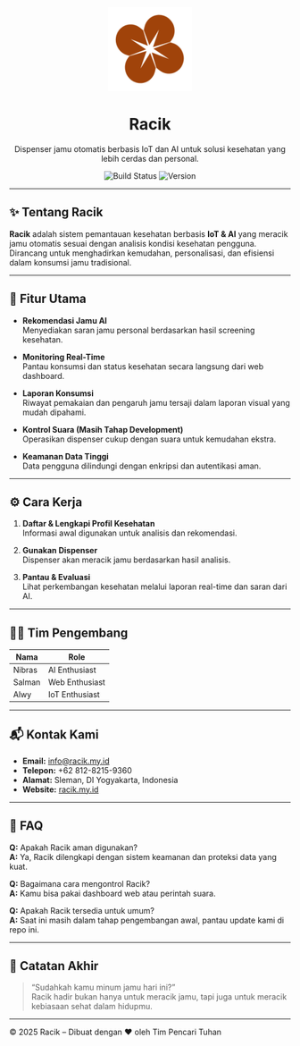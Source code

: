 <div align="center">
  <img src="racik-logo.png" alt="Racik Logo" width="150"/>
</div>

<h1 align="center">Racik</h1>
<p align="center">
  Dispenser jamu otomatis berbasis IoT dan AI untuk solusi kesehatan yang lebih cerdas dan personal.
</p>

<p align="center">
  <img src="https://img.shields.io/badge/build-passing-brightgreen" alt="Build Status"/>
  <img src="https://img.shields.io/badge/version-1.0-blue" alt="Version"/>
</p>

---

## ✨ Tentang Racik

**Racik** adalah sistem pemantauan kesehatan berbasis **IoT & AI** yang meracik jamu otomatis sesuai dengan analisis kondisi kesehatan pengguna. Dirancang untuk menghadirkan kemudahan, personalisasi, dan efisiensi dalam konsumsi jamu tradisional.

---

## 🔧 Fitur Utama

-   **Rekomendasi Jamu AI**  
    Menyediakan saran jamu personal berdasarkan hasil screening kesehatan.

-   **Monitoring Real-Time**  
    Pantau konsumsi dan status kesehatan secara langsung dari web dashboard.

-   **Laporan Konsumsi**  
    Riwayat pemakaian dan pengaruh jamu tersaji dalam laporan visual yang mudah dipahami.

-   **Kontrol Suara (Masih Tahap Development)**  
    Operasikan dispenser cukup dengan suara untuk kemudahan ekstra.

-   **Keamanan Data Tinggi**  
    Data pengguna dilindungi dengan enkripsi dan autentikasi aman.

---

## ⚙️ Cara Kerja

1. **Daftar & Lengkapi Profil Kesehatan**  
   Informasi awal digunakan untuk analisis dan rekomendasi.

2. **Gunakan Dispenser**  
   Dispenser akan meracik jamu berdasarkan hasil analisis.

3. **Pantau & Evaluasi**  
   Lihat perkembangan kesehatan melalui laporan real-time dan saran dari AI.

---

## 👨‍💻 Tim Pengembang

| Nama   | Role           |
| ------ | -------------- |
| Nibras | AI Enthusiast  |
| Salman | Web Enthusiast |
| Alwy   | IoT Enthusiast |

---

## 📬 Kontak Kami

-   **Email:** info@racik.my.id
-   **Telepon:** +62 812-8215-9360
-   **Alamat:** Sleman, DI Yogyakarta, Indonesia
-   **Website:** [racik.my.id](https://racik.my.id)

---

## 🧠 FAQ

**Q:** Apakah Racik aman digunakan?  
**A:** Ya, Racik dilengkapi dengan sistem keamanan dan proteksi data yang kuat.

**Q:** Bagaimana cara mengontrol Racik?  
**A:** Kamu bisa pakai dashboard web atau perintah suara.

**Q:** Apakah Racik tersedia untuk umum?  
**A:** Saat ini masih dalam tahap pengembangan awal, pantau update kami di repo ini.

---

## 📌 Catatan Akhir

> “Sudahkah kamu minum jamu hari ini?”  
> Racik hadir bukan hanya untuk meracik jamu, tapi juga untuk meracik kebiasaan sehat dalam hidupmu.

---

© 2025 Racik – Dibuat dengan ❤️ oleh Tim Pencari Tuhan
